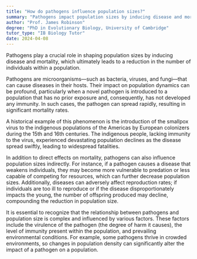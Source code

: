 ```yaml
---
title: "How do pathogens influence population sizes?"
summary: "Pathogens impact population sizes by inducing disease and mortality, leading to a decrease in the overall population."
author: "Prof. James Robinson"
degree: "PhD in Evolutionary Biology, University of Cambridge"
tutor_type: "IB Biology Tutor"
date: 2024-04-08
---
```


Pathogens play a crucial role in shaping population sizes by inducing disease and mortality, which ultimately leads to a reduction in the number of individuals within a population.

Pathogens are microorganisms—such as bacteria, viruses, and fungi—that can cause diseases in their hosts. Their impact on population dynamics can be profound, particularly when a novel pathogen is introduced to a population that has no prior exposure and, consequently, has not developed any immunity. In such cases, the pathogen can spread rapidly, resulting in significant mortality rates.

A historical example of this phenomenon is the introduction of the smallpox virus to the indigenous populations of the Americas by European colonizers during the 15th and 16th centuries. The indigenous people, lacking immunity to the virus, experienced devastating population declines as the disease spread swiftly, leading to widespread fatalities.

In addition to direct effects on mortality, pathogens can also influence population sizes indirectly. For instance, if a pathogen causes a disease that weakens individuals, they may become more vulnerable to predation or less capable of competing for resources, which can further decrease population sizes. Additionally, diseases can adversely affect reproduction rates; if individuals are too ill to reproduce or if the disease disproportionately impacts the young, the number of offspring produced may decline, compounding the reduction in population size.

It is essential to recognize that the relationship between pathogens and population size is complex and influenced by various factors. These factors include the virulence of the pathogen (the degree of harm it causes), the level of immunity present within the population, and prevailing environmental conditions. For example, some pathogens thrive in crowded environments, so changes in population density can significantly alter the impact of a pathogen on a population.
    
